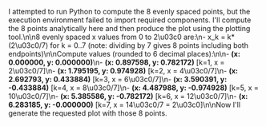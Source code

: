 I attempted to run Python to compute the 8 evenly spaced points, but the execution environment failed to import required components. I'll compute the 8 points analytically here and then produce the plot using the plotting tool.\n\n8 evenly spaced x values from 0 to 2\u03c0 are:\n- x_k = k*(2\u03c0/7) for k = 0..7  (note: dividing by 7 gives 8 points including both endpoints)\n\nCompute values (rounded to 6 decimal places):\n\n- **(x: 0.000000, y: 0.000000)**\n- **(x: 0.897598, y: 0.782172)**  [k=1, x = 2\u03c0/7]\n- **(x: 1.795195, y: 0.974928)**  [k=2, x = 4\u03c0/7]\n- **(x: 2.692793, y: 0.433884)**  [k=3, x = 6\u03c0/7]\n- **(x: 3.590391, y: -0.433884)** [k=4, x = 8\u03c0/7]\n- **(x: 4.487988, y: -0.974928)** [k=5, x = 10\u03c0/7]\n- **(x: 5.385586, y: -0.782172)** [k=6, x = 12\u03c0/7]\n- **(x: 6.283185, y: -0.000000)** [k=7, x = 14\u03c0/7 = 2\u03c0]\n\nNow I'll generate the requested plot with those 8 points.